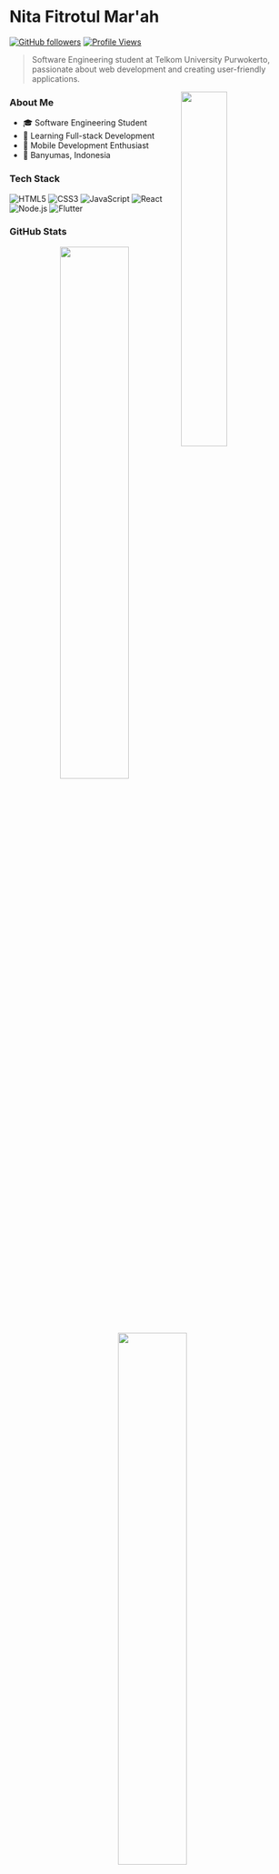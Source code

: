 # Nita Fitrotul Mar'ah

[![GitHub followers](https://img.shields.io/github/followers/Nitaa1904?style=social)](https://github.com/Nitaa1904)
[![Profile Views](https://komarev.com/ghpvc/?username=Nitaa1904&color=blueviolet&style=flat)](https://github.com/Nitaa1904)

> Software Engineering student at Telkom University Purwokerto, passionate about web development and creating user-friendly applications.

<img align="right" width="40%" src="https://github-readme-stats.vercel.app/api/top-langs/?username=Nitaa1904&layout=compact&theme=tokyonight&hide_border=true" />

### About Me
- 🎓 Software Engineering Student
- 🌱 Learning Full-stack Development
- 📱 Mobile Development Enthusiast
- 📍 Banyumas, Indonesia

### Tech Stack
![HTML5](https://img.shields.io/badge/-HTML5-E34F26?style=flat&logo=html5&logoColor=white)
![CSS3](https://img.shields.io/badge/-CSS3-1572B6?style=flat&logo=css3)
![JavaScript](https://img.shields.io/badge/-JavaScript-F7DF1E?style=flat&logo=javascript&logoColor=black)
![React](https://img.shields.io/badge/-React-61DAFB?style=flat&logo=react&logoColor=black)
![Node.js](https://img.shields.io/badge/-Node.js-339933?style=flat&logo=node.js&logoColor=white)
![Flutter](https://img.shields.io/badge/-Flutter-02569B?style=flat&logo=flutter)

### GitHub Stats

<p align="center">
  <img width="49%" src="https://github-readme-stats.vercel.app/api?username=Nitaa1904&show_icons=true&theme=tokyonight&hide_border=true" />
  <img width="49%" src="https://github-readme-streak-stats.herokuapp.com/?user=Nitaa1904&theme=tokyonight&hide_border=true" />
</p>

### Let's Connect
[![Email](https://img.shields.io/badge/Email-D14836?style=flat&logo=gmail&logoColor=white)](mailto:nitafitrotul1904@gmail.com)
[![GitHub](https://img.shields.io/badge/GitHub-100000?style=flat&logo=github&logoColor=white)](https://github.com/Nitaa1904)
[![LinkedIn](https://img.shields.io/badge/LinkedIn-0077B5?style=flat&logo=linkedin&logoColor=white)](https://www.linkedin.com/)

---

<div align="center">
  <i>Thanks for visiting! Let's innovate and grow together 💫</i>
</div>
